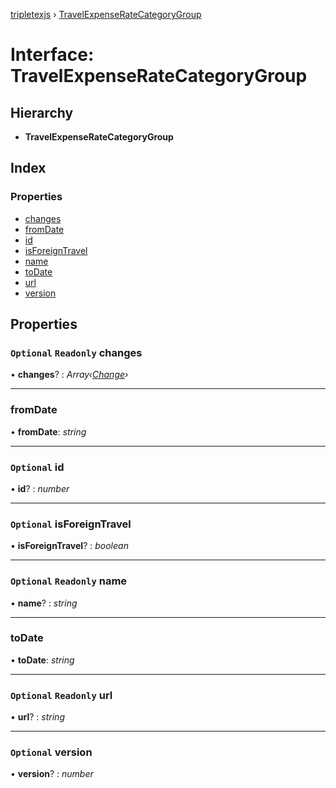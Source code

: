 [tripletexjs](../README.md) › [TravelExpenseRateCategoryGroup](travelexpenseratecategorygroup.md)

# Interface: TravelExpenseRateCategoryGroup

## Hierarchy

* **TravelExpenseRateCategoryGroup**

## Index

### Properties

* [changes](travelexpenseratecategorygroup.md#optional-readonly-changes)
* [fromDate](travelexpenseratecategorygroup.md#fromdate)
* [id](travelexpenseratecategorygroup.md#optional-id)
* [isForeignTravel](travelexpenseratecategorygroup.md#optional-isforeigntravel)
* [name](travelexpenseratecategorygroup.md#optional-readonly-name)
* [toDate](travelexpenseratecategorygroup.md#todate)
* [url](travelexpenseratecategorygroup.md#optional-readonly-url)
* [version](travelexpenseratecategorygroup.md#optional-version)

## Properties

### `Optional` `Readonly` changes

• **changes**? : *Array‹[Change](../modules/change.md)›*

___

###  fromDate

• **fromDate**: *string*

___

### `Optional` id

• **id**? : *number*

___

### `Optional` isForeignTravel

• **isForeignTravel**? : *boolean*

___

### `Optional` `Readonly` name

• **name**? : *string*

___

###  toDate

• **toDate**: *string*

___

### `Optional` `Readonly` url

• **url**? : *string*

___

### `Optional` version

• **version**? : *number*
